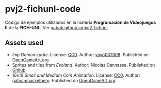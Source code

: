 # pvj2-fichunl-code 

Código de ejemplos utilizados en la materia **Programación de Videojuegos II** de la **FICH-UNL**. Ver [pabab.github.io/pvj2-fichunl](http://pabab.github.io/pvj2-fichunl)


## Assets used
* *Imp Demon sprite*. License: [CC0](http://creativecommons.org/publicdomain/zero/1.0/). Author: [yoyo007008](http://opengameart.org/users/yoyo007008). Published on [OpenGameArt.org](http://opengameart.org/content/imp-demon-sprite) 
* Sprites and tiles from *Evoland*. Author: Nicolas Cannasse. Published on [Github](https://github.com/openfl/EvolandClassic)
* *16x16 Small and Medium Coin Animation*. License: [CC0](http://creativecommons.org/publicdomain/zero/1.0/). Author: [patvanmackelberg](http://opengameart.org/users/patvanmackelberg). Published on [OpenGameArt.org](http://opengameart.org/content/16x16-small-and-medium-coin-animation) 
